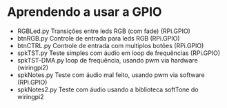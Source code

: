 # Aprendendo a usar a GPIO

* RGBLed.py Transições entre leds RGB (com fade) (RPi.GPIO)
* btnRGB.py Controle de entrada para leds RGB (RPi.GPIO)
* btnCTRL.py Controle de entrada com multiplos botões (RPi.GPIO)
* spkTST.py Teste simples com áudio em loop de frequências (RPi.GPIO)
* spkTST-DMA.py loop de frequência, usando pwm via hardware (wiringpi2)
* spkNotes.py Teste com áudio mal feito, usando pwm via software (RPi.GPIO)
* spkNotes2.py Teste com áudio usando a biblioteca softTone do wiringpi2

